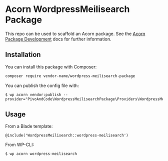# Acorn WordpressMeilisearch Package

This repo can be used to scaffold an Acorn package. See the [Acorn Package Development](https://roots.io/acorn/docs/package-development/) docs for further information.

## Installation

You can install this package with Composer:

```bash
composer require vendor-name/wordpress-meilisearch-package
```

You can publish the config file with:

```shell
$ wp acorn vendor:publish --provider="PivoAndCode\WordpressMeilisearchPackage\Providers\WordpressMeilisearchServiceProvider"
```

## Usage

From a Blade template:

```blade
@include('WordpressMeilisearch::wordpress-meilisearch')
```

From WP-CLI:

```shell
$ wp acorn wordpress-meilisearch
```
